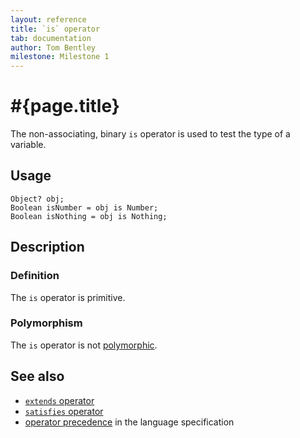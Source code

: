 ```yaml
---
layout: reference
title: `is` operator
tab: documentation
author: Tom Bentley
milestone: Milestone 1
---
```


# #{page.title}

The non-associating, binary `is` operator is used to test the type of a 
variable.

## Usage 

    Object? obj;
    Boolean isNumber = obj is Number;
    Boolean isNothing = obj is Nothing;

## Description

### Definition

The `is` operator is primitive.

### Polymorphism

The `is` operator is not [polymorphic](/documentation/tour/language-module/#operator_polymorphism). 

## See also

* [`extends` operator](../extends)
* [`satisfies` operator](../satisfies)
* [operator precedence](#{site.urls.spec}#operatorprecedence) in the 
  language specification
